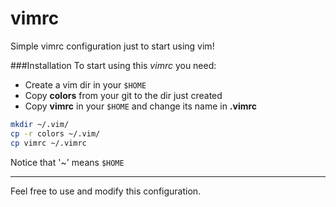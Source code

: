 vimrc
===

Simple vimrc configuration just to start using vim!

###Installation
To start using this *vimrc* you need:
  * Create a vim dir in your `$HOME`
  * Copy **colors** from your git to the dir just created
  * Copy **vimrc** in your `$HOME` and change its name in **.vimrc**

```bash
mkdir ~/.vim/
cp -r colors ~/.vim/
cp vimrc ~/.vimrc
```

Notice that '~' means `$HOME`

---
Feel free to use and modify this configuration.
